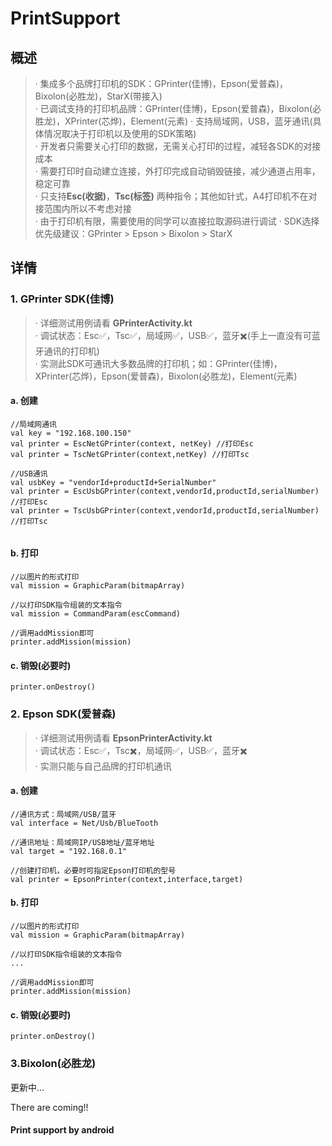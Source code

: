 # PrintSupport

## 概述
>· 集成多个品牌打印机的SDK：GPrinter(佳博)，Epson(爱普森)，Bixolon(必胜龙)，StarX(带接入)  
>· 已调试支持的打印机品牌：GPrinter(佳博)，Epson(爱普森)，Bixolon(必胜龙)，XPrinter(芯烨)，Element(元素)
>· 支持局域网，USB，蓝牙通讯(具体情况取决于打印机以及使用的SDK策略)  
>· 开发者只需要关心打印的数据，无需关心打印的过程，减轻各SDK的对接成本  
>· 需要打印时自动建立连接，外打印完成自动销毁链接，减少通道占用率，稳定可靠  
>· 只支持**Esc(收据)**，**Tsc(标签)** 两种指令；其他如针式，A4打印机不在对接范围内所以不考虑对接  
>· 由于打印机有限，需要使用的同学可以直接拉取源码进行调试
>· SDK选择优先级建议：GPrinter > Epson > Bixolon > StarX

## 详情
### 1. GPrinter SDK(佳博)
>· 详细测试用例请看 **GPrinterActivity.kt**  
>· 调试状态：Esc✅，Tsc✅，局域网✅，USB✅，蓝牙✖️(手上一直没有可蓝牙通讯的打印机)  
>· 实测此SDK可通讯大多数品牌的打印机；如：GPrinter(佳博)，XPrinter(芯烨)，Epson(爱普森)，Bixolon(必胜龙)，Element(元素)  

#### a. 创建
```
//局域网通讯
val key = "192.168.100.150"
val printer = EscNetGPrinter(context, netKey) //打印Esc
val printer = TscNetGPrinter(context,netKey) //打印Tsc

//USB通讯
val usbKey = "vendorId+productId+SerialNumber"
val printer = EscUsbGPrinter(context,vendorId,productId,serialNumber) //打印Esc
val printer = TscUsbGPrinter(context,vendorId,productId,serialNumber) //打印Tsc


```
#### b. 打印
```
//以图片的形式打印
val mission = GraphicParam(bitmapArray)

//以打印SDK指令组装的文本指令
val mission = CommandParam(escCommand)

//调用addMission即可
printer.addMission(mission)
```
#### c. 销毁(必要时)
```
printer.onDestroy()
```

### 2. Epson SDK(爱普森)
>· 详细测试用例请看 **EpsonPrinterActivity.kt**  
>· 调试状态：Esc✅，Tsc✖️，局域网✅，USB✅，蓝牙✖️  
>· 实测只能与自己品牌的打印机通讯  

#### a. 创建
```
//通讯方式：局域网/USB/蓝牙
val interface = Net/Usb/BlueTooth

//通讯地址：局域网IP/USB地址/蓝牙地址
val target = "192.168.0.1"

//创建打印机，必要时可指定Epson打印机的型号
val printer = EpsonPrinter(context,interface,target)
```
#### b. 打印
```
//以图片的形式打印
val mission = GraphicParam(bitmapArray)

//以打印SDK指令组装的文本指令
...

//调用addMission即可
printer.addMission(mission)
```

#### c. 销毁(必要时)
```
printer.onDestroy()
```

### 3.Bixolon(必胜龙)
更新中...

There are coming!!

#### Print support by android  
